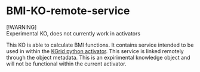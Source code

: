 # BMI-KO-remote-service
[!WARNING]  
Experimental KO, does not currently work in activators

This KO is able to calculate BMI functions. It contains service intended to be used in within the [KGrid python activator](https://github.com/kgrid/python-activator). This service is linked remotely through the object metadata. This is an expirimental knowledge object and will not be functional within the current activator.